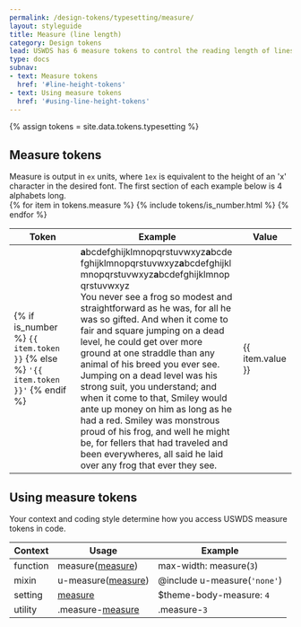 ```yaml
---
permalink: /design-tokens/typesetting/measure/
layout: styleguide
title: Measure (line length)
category: Design tokens
lead: USWDS has 6 measure tokens to control the reading length of lines in a block of text.
type: docs
subnav:
- text: Measure tokens
  href: '#line-height-tokens'
- text: Using measure tokens
  href: '#using-line-height-tokens'
---
```


{% assign tokens = site.data.tokens.typesetting %}

## Measure tokens
<div class="site-table-wrapper">
  <div class="site-table-note">
    Measure is output in <code>ex</code> units, where <code>1ex</code> is equivalent to the height of an 'x' character in the desired font. The first section of each example below is 4 alphabets long.
  </div>
  <table class="usa-table--borderless site-table-responsive width-full">
    <thead>
      <tr>
        <th scope="col">Token</th>
        <th scope="col">Example</th>
        <th scope="col">Value</th>
      </tr>
    </thead>
    <tbody class="font-mono-2xs">
      {% for item in tokens.measure %}
        {% include tokens/is_number.html %}
        <tr>
          <td scope="row" data-title="Token">
            <span>
              {% if is_number %}
                <code class="text-no-wrap">{{ item.token }}</code>
              {% else %}
                <code class="text-no-wrap">'{{ item.token }}'</code>
              {% endif %}
            </span>
          </td>
          <td data-title="Example" class="overflow-hidden">
            <div>
              <div class="measure-{{ item.token }} font-lang-1">
                <strong class="text-secondary">a</strong><wbr />b<wbr />c<wbr />d<wbr />e<wbr />f<wbr />g<wbr />h<wbr />i<wbr />j<wbr />k<wbr />l<wbr />m<wbr />n<wbr />o<wbr />p<wbr />q<wbr />r<wbr />s<wbr />t<wbr />u<wbr />v<wbr />w<wbr />x<wbr />y<wbr />z<strong class="text-secondary">a</strong><wbr />b<wbr />c<wbr />d<wbr />e<wbr />f<wbr />g<wbr />h<wbr />i<wbr />j<wbr />k<wbr />l<wbr />m<wbr />n<wbr />o<wbr />p<wbr />q<wbr />r<wbr />s<wbr />t<wbr />u<wbr />v<wbr />w<wbr />x<wbr />y<wbr />z<strong class="text-secondary">a</strong><wbr />b<wbr />c<wbr />d<wbr />e<wbr />f<wbr />g<wbr />h<wbr />i<wbr />j<wbr />k<wbr />l<wbr />m<wbr />n<wbr />o<wbr />p<wbr />q<wbr />r<wbr />s<wbr />t<wbr />u<wbr />v<wbr />w<wbr />x<wbr />y<wbr />z<strong class="text-secondary">a</strong><wbr />b<wbr />c<wbr />d<wbr />e<wbr />f<wbr />g<wbr />h<wbr />i<wbr />j<wbr />k<wbr />l<wbr />m<wbr />n<wbr />o<wbr />p<wbr />q<wbr />r<wbr />s<wbr />t<wbr />u<wbr />v<wbr />w<wbr />x<wbr />y<wbr />z
              </div>
              <div class="font-lang-1 measure-{{ item.token }} margin-top-2">
                You never see a frog so modest and straightforward as he was, for all he was so gifted. And when it come to fair and square jumping on a dead level, he could get over more ground at one straddle than any animal of his breed you ever see. Jumping on a dead level was his strong suit, you understand; and when it come to that, Smiley would ante up money on him as long as he had a red. Smiley was monstrous proud of his frog, and well he might be, for fellers that had traveled and been everywheres, all said he laid over any frog that ever they see.
              </div>
            </div>
          </td>
          <td data-title="Value">
            <span>
              {{ item.value }}
            </span>
          </td>
        </tr>
      {% endfor %}
    </tbody>
  </table>
</div>

## Using measure tokens
Your context and coding style determine how you access USWDS measure tokens in code.

<div class="site-table-wrapper">
  <table class="usa-table--borderless site-table-responsive">
    <thead>
      <tr>
        <th scope="col">Context</th>
        <th scope="col">Usage</th>
        <th scope="col">Example</th>
      </tr>
    </thead>
    <tbody class="font-mono-2xs">
      <tr>
        <td scope="row" data-title="Context">
          <span class="text-bold font-sans-3">function</span>
        </td>
        <td data-title="Usage">
          <span>
            measure(<a href="{{ site.baseurl }}/design-tokens/typesetting/measure/" class="token">measure</a>)
          </span>
        </td>
        <td data-title="Example">
          <span>
            max-width: measure(<code>3</code>)
          </span>
        </td>
      </tr>
      <tr>
        <td scope="row" data-title="Context">
          <span class="font-sans-3">
            <span class="text-bold">mixin</span><br/>
          </span>
        </td>
        <td data-title="Usage">
          <span>
            u-measure(<a href="{{ site.baseurl }}/design-tokens/typesetting/measure/" class="token">measure</a>)
          </span>
        </td>
        <td data-title="Example">
          <span>
            @include u-measure(<code>'none'</code>)<br/>
          </span>
        </td>
      </tr>
      <tr>
        <td scope="row" data-title="Context">
          <span>
            <span class="text-bold font-sans-3">setting</span><br/>
          </span>
        </td>
        <td data-title="Usage">
          <span>
            <a href="{{ site.baseurl }}/design-tokens/typesetting/measure/" class="token">measure</a>
          </span>
        </td>
        <td data-title="Example">
          <span>
            $theme-body-measure: <code>4</code>
          </span>
        </td>
      </tr>
      <tr>
        <td scope="row" data-title="Context">
          <span class="font-sans-3">
            <span class="text-bold">utility</span><br/>
          </span>
        </td>
        <td data-title="Usage">
          <span>
            .measure-<a href="{{ site.baseurl }}/design-tokens/typesetting/measure/" class="token">measure</a>
          </span>
        </td>
        <td data-title="Example">
          <span>
            .measure-<code>3</code>
          </span>
        </td>
      </tr>
    </tbody>
  </table>
</div>

